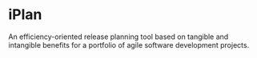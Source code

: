 # iPlan
An efficiency-oriented release planning tool based on tangible and intangible benefits for a portfolio of agile software development projects.
